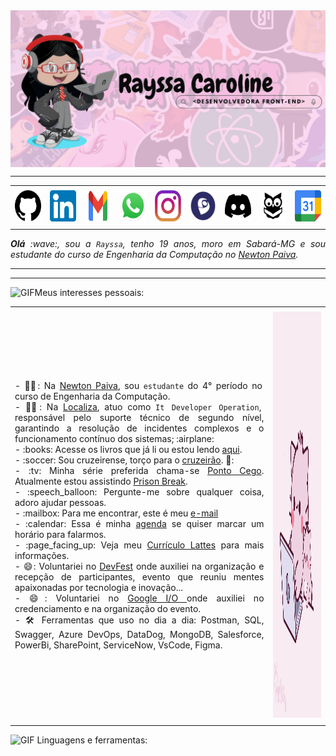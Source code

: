 <!-- BANNER -->

  <div>
  <img align="center" alt="Header" src="https://github.com/Rayssa-Caroline/Rayssa-Caroline/blob/main/image%20banner%202.png"/>
  </div>
  

  -----
  
  <div align="center">
  <table>
  <tr>
   <td align="center" colspan="11"></td>
  </tr> 
  <tr>
  <td><a href="https://github.com/Rayssa-Caroline" target="_blank"><img src="https://github.com/Rayssa-Caroline/Rayssa-Caroline/blob/main/imagem%20github%20logo.webp" width="50px" height="50px"/></a>
  </td>
   <td><a href="https://www.linkedin.com/in/rayssa-caroline/" target="_blank"><img src="https://github.com/Rayssa-Caroline/Rayssa-Caroline/blob/main/linkedin2.png" width="50px" height="50px"/></a>
  </td>
  <td><a href="https://mail.google.com/mail/?view=cm&fs=1&to=rayssacaroline.dev@gmail.com" target="_blank"><img src="https://github.com/Rayssa-Caroline/Rayssa-Caroline/blob/main/gmail2.png" width="50px" height="50px"/></a
  </td>
  <td><a href="https://wa.me/5531992348351?text=Olá,%20gostaria%20de%20mais%20informações!" target="_blank"><img src="https://github.com/Rayssa-Caroline/Rayssa-Caroline/blob/main/wpp2.png" width="50px" height="50px"/></a>
  </td>
  <td><a href="https://www.instagram.com/rrayssacaroline/" target="_blank"><img src="https://github.com/Rayssa-Caroline/Rayssa-Caroline/blob/main/insta2.png" width="50px" height="50px"/></a>
  </td>
  </td>
  <td><a href="http://lattes.cnpq.br/1208427665892059" target="_blank"><img src="https://github.com/Rayssa-Caroline/Rayssa-Caroline/blob/main/lattes%20logo.png" width="50px" height="50px"/></a>
  </td>
  <!--<td><a href="https://slack.com/app_redirect?channel=UVD9N6VCL"><img src="https://github.com/joaopauloaramuni/joaopauloaramuni/blob/main/img/slack.png?raw=true" width="50px" height="50px"/></a>
  </td>-->
  <td><a href="https://discord.com/users/starggel4286" target="_blank"><img src="https://github.com/Rayssa-Caroline/Rayssa-Caroline/blob/main/discord.png" width="50px" height="50px"/></a>
  </td>
  <td><a href="https://www.skoob.com.br/usuario/8907731-ray" target="_blank"><img src="https://github.com/Rayssa-Caroline/Rayssa-Caroline/blob/main/skoob.png" width="50px" height="50px"/></a>
  </td>
  <td><a href="https://calendly.com/event_types/user/me" target="_blank"><img src="https://github.com/Rayssa-Caroline/Rayssa-Caroline/blob/main/calendar2.png" width="50px" height="50px"/></a>
  </td>
  </tr>
  <tr>
   <td align="center" colspan="11"></td>
  </tr> 
  </table>
  
  </div>
  <div align="justify">
  <i><b>Olá</b> :wave:, sou a <code>Rayssa</code>, tenho 19 anos, moro em Sabará-MG e sou estudante do curso de Engenharia da Computação no <a href="https://newtonpaiva.br/" target="_blank">Newton Paiva</a>.</i> <br />
  </div>
  
  -----
  
  <!-- BANNER -->
  
  
  
  
  
  -----
  
  <div>
  
  <img height="20" alt="GIF" src="https://github.com/joaopauloaramuni/joaopauloaramuni/blob/main/img/soulgem.gif?raw=true"/>Meus interesses pessoais:
  <table>
  <tr>
   <td align="center" colspan="2"></td>
  </tr> 
  <tr>
  <td>
  <div align="justify">
  <p> 
  - 👩‍🎓: Na <a   href="https://newtonpaiva.br/" target="_blank">Newton Paiva</a>, sou <code>estudante</code> do 4° período no curso de Engenharia da Computação. <a/> <br/>
  - 👩‍💼: Na <a href="https://zarp.localiza.com/?utm_source=google&utm_medium=cpc_fundo&utm_campaign=12183064796&utm_term=localiza+zarp&utm_content=120651550921&gad_source=1&gclid=Cj0KCQiA88a5BhDPARIsAFj595hx_8rLp_7hG6NDw4lkALdXMmaI88GzPb82w29bcN59O8ZC0XFnzmQaAvnYEALw_wcB" 
   target="_blank">Localiza</a>, atuo como <code>It Developer Operation</code>, responsável pelo suporte técnico de segundo nível, garantindo a resolução de incidentes complexos e o funcionamento contínuo dos sistemas; :airplane:<br />
  - :books: Acesse os livros que já li ou estou lendo <a href="https://www.skoob.com.br/usuario/8907731-ray" target="_blank">aqui</a>.<br />
  - :soccer: Sou cruzeirense, torço para o <a href="https://www.cruzeiro.com.br/" target="_blank">cruzeirão</a>. 🦊:<br />
  - :tv: Minha série preferida chama-se <a href="https://www.imdb.com/title/tt4474344/?ref_=fn_al_tt_1" target="_blank">Ponto Cego</a>. Atualmente estou assistindo <a href="https://www.imdb.com/title/tt0455275/?ref_=nv_sr_srsg_0_tt_4_nm_4_in_0_q_pris" target="_blank">Prison Break</a>.<br />
  - :speech_balloon: Pergunte-me sobre qualquer coisa, adoro ajudar pessoas.<br />
  - :mailbox: Para me encontrar, este é meu <a href="mailto:rayssacaroline.dev@gmail.com" target="_blank">e-mail</a> <br />
  - :calendar: Essa é minha <a href="https://calendly.com/event_types/user/me" target="_blank">agenda</a> se quiser marcar um horário para falarmos.<br />
  - :page_facing_up: Veja meu <a href="http://lattes.cnpq.br/1208427665892059" target="_blank">Currículo Lattes</a> para mais informações. <br/>
  - 😄: Voluntariei no <a href="https://www.linkedin.com/posts/rayssa-caroline_s%C3%A1bado-tive-a-honra-de-ser-volunt%C3%A1rio-no-activity-7256675784864538624-tf5e?utm_source=share&utm_medium=member_desktop" target="_blank">DevFest</a> onde auxiliei na organização e recepção de participantes, evento que reuniu mentes apaixonadas por tecnologia e inovação... <br/>
 - 😄: Voluntariei no <a href="https://www.linkedin.com/posts/rayssa-caroline_localizalabs-activity-7205447901496414209-Un5R?utm_source=share&utm_medium=member_desktop" target="_blank">Google I/O </a> onde auxiliei no credenciamento e na organização do evento. <br/>
- 🛠️ Ferramentas que uso no dia a dia: Postman, SQL, Swagger, Azure DevOps, DataDog, MongoDB, Salesforce, PowerBi, SharePoint, ServiceNow, VsCode, Figma.
  </p>
  </div>
  </td>
  <td>
  <div>
  <img alt="GIF" src="https://github.com/Rayssa-Caroline/Rayssa-Caroline/blob/main/giphy.gif" width="340px" height="650px"/>
  </div>
  </td>
  </tr>
  <tr>
   <td align="center" colspan="2"></td>
  </tr> 
  </table>

<img height="20" alt="GIF" src="https://github.com/joaopauloaramuni/joaopauloaramuni/blob/main/img/skills.gif?raw=true"/>&nbsp;Linguagens e ferramentas:
